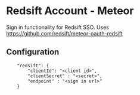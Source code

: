 # Redsift Account - Meteor

Sign in functionality for Redsift SSO. Uses https://github.com/redsift/meteor-oauth-redsift

## Configuration

		"redsift": {
			"clientId": "<client id>",
			"clientSecret" : "<secret>",
			"endpoint" : "<sign in url>"
		}